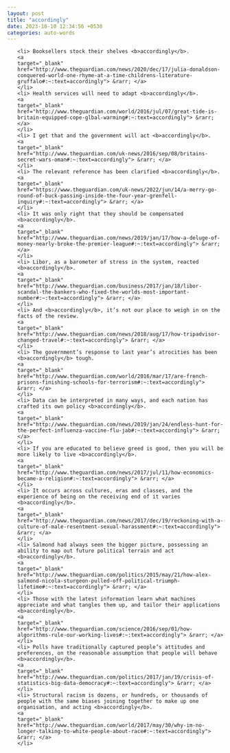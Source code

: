 ```yaml
---
layout: post
title: "accordingly"
date: 2023-10-10 12:34:56 +0530
categories: auto-words
---
```

<ol>

    <li> Booksellers stock their shelves <b>accordingly</b>.
    <a 
    target="_blank" 
    href="http://www.theguardian.com/news/2020/dec/17/julia-donaldson-conquered-world-one-rhyme-at-a-time-childrens-literature-gruffalo#:~:text=accordingly"> &rarr; </a>
    </li>
    <li> Health services will need to adapt <b>accordingly</b>.
    <a 
    target="_blank" 
    href="http://www.theguardian.com/world/2016/jul/07/great-tide-is-britain-equipped-cope-glbal-warming#:~:text=accordingly"> &rarr; </a>
    </li>
    <li> I get that and the government will act <b>accordingly</b>.
    <a 
    target="_blank" 
    href="http://www.theguardian.com/uk-news/2016/sep/08/britains-secret-wars-oman#:~:text=accordingly"> &rarr; </a>
    </li>
    <li> The relevant reference has been clarified <b>accordingly</b>.
    <a 
    target="_blank" 
    href="https://www.theguardian.com/uk-news/2022/jun/14/a-merry-go-round-of-buck-passing-inside-the-four-year-grenfell-inquiry#:~:text=accordingly"> &rarr; </a>
    </li>
    <li> It was only right that they should be compensated <b>accordingly</b>.
    <a 
    target="_blank" 
    href="http://www.theguardian.com/news/2019/jan/17/how-a-deluge-of-money-nearly-broke-the-premier-league#:~:text=accordingly"> &rarr; </a>
    </li>
    <li> Libor, as a barometer of stress in the system, reacted <b>accordingly</b>.
    <a 
    target="_blank" 
    href="http://www.theguardian.com/business/2017/jan/18/libor-scandal-the-bankers-who-fixed-the-worlds-most-important-number#:~:text=accordingly"> &rarr; </a>
    </li>
    <li> And <b>accordingly</b>, it’s not our place to weigh in on the facts of the review.
    <a 
    target="_blank" 
    href="http://www.theguardian.com/news/2018/aug/17/how-tripadvisor-changed-travel#:~:text=accordingly"> &rarr; </a>
    </li>
    <li> The government’s response to last year’s atrocities has been <b>accordingly</b> tough.
    <a 
    target="_blank" 
    href="http://www.theguardian.com/world/2016/mar/17/are-french-prisons-finishing-schools-for-terrorism#:~:text=accordingly"> &rarr; </a>
    </li>
    <li> Data can be interpreted in many ways, and each nation has crafted its own policy <b>accordingly</b>.
    <a 
    target="_blank" 
    href="http://www.theguardian.com/news/2019/jan/24/endless-hunt-for-the-perfect-influenza-vaccine-flu-jab#:~:text=accordingly"> &rarr; </a>
    </li>
    <li> If you are educated to believe greed is good, then you will be more likely to live <b>accordingly</b>.
    <a 
    target="_blank" 
    href="http://www.theguardian.com/news/2017/jul/11/how-economics-became-a-religion#:~:text=accordingly"> &rarr; </a>
    </li>
    <li> It occurs across cultures, eras and classes, and the experience of being on the receiving end of it varies <b>accordingly</b>.
    <a 
    target="_blank" 
    href="http://www.theguardian.com/news/2017/dec/19/reckoning-with-a-culture-of-male-resentment-sexual-harassment#:~:text=accordingly"> &rarr; </a>
    </li>
    <li> Salmond had always seen the bigger picture, possessing an ability to map out future political terrain and act <b>accordingly</b>.
    <a 
    target="_blank" 
    href="http://www.theguardian.com/politics/2015/may/21/how-alex-salmond-nicola-sturgeon-pulled-off-political-triumph-lifetime#:~:text=accordingly"> &rarr; </a>
    </li>
    <li> Those with the latest information learn what machines appreciate and what tangles them up, and tailor their applications <b>accordingly</b>.
    <a 
    target="_blank" 
    href="http://www.theguardian.com/science/2016/sep/01/how-algorithms-rule-our-working-lives#:~:text=accordingly"> &rarr; </a>
    </li>
    <li> Polls have traditionally captured people’s attitudes and preferences, on the reasonable assumption that people will behave <b>accordingly</b>.
    <a 
    target="_blank" 
    href="http://www.theguardian.com/politics/2017/jan/19/crisis-of-statistics-big-data-democracy#:~:text=accordingly"> &rarr; </a>
    </li>
    <li> Structural racism is dozens, or hundreds, or thousands of people with the same biases joining together to make up one organisation, and acting <b>accordingly</b>.
    <a 
    target="_blank" 
    href="http://www.theguardian.com/world/2017/may/30/why-im-no-longer-talking-to-white-people-about-race#:~:text=accordingly"> &rarr; </a>
    </li>